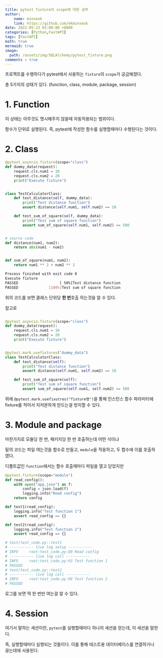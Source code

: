 ```yaml
---
title: pytest fixture의 scope에 대한 공부
author: 
    name: minseok
    link: https://github.com/kkminseok
date: 2022-05-23 03:00:00 +0800
categories: [Python,FastAPI]
tags: [FastAPI]
math: true
mermaid: true
image: 
  path: /assets/img/SQLAlchemy/pytest_fixture.png
comments : true
---
```


프로젝트를 수행하다가 pytest에서 사용하는 `fixture`의 `scope`가 궁금해졌다.

총 5가지의 상태가 있다. (function, class, module, package, session)

# 1. Function

이 상태는 아무것도 명시해주지 않을때 자동적용되는 범위이다.

함수가 단위로 실행된다. 즉, pytest에 작성한 함수를 실행할때마다 수행된다는 것이다.

# 2. Class

```python
@pytest_asyncio.fixture(scope="class")
def dummy_data(request):
    request.cls.num1 = 10
    request.cls.num2 = 20
    print("Execute fixture")


class TestCalculatorClass:
    def test_distance(self, dummy_data):
        print("Test distance function")
        assert distance(self.num1, self.num2) == 10

    def test_sum_of_square(self, dummy_data):
        print("Test sum of square function")
        assert sum_of_square(self.num1, self.num2) == 500


# source code
def distance(num1, num2):
    return abs(num1 - num2)


def sum_of_square(num1, num2):
    return num1 ** 2 + num2 ** 2

```

```bash
Process finished with exit code 0
Execute fixture
PASSED                   [ 50%]Test distance function
PASSED              [100%]Test sum of square function
```

위의 코드를 보면 클래스 단위당 **한 번**호출 하는것을 알 수 있다.

참고로

```python

@pytest_asyncio.fixture(scope="class")
def dummy_data(request):
    request.cls.num1 = 10
    request.cls.num2 = 20
    print("Execute fixture")


@pytest.mark.usefixtures("dummy_data")
class TestCalculatorClass:
    def test_distance(self):
        print("Test distance function")
        assert distance(self.num1, self.num2) == 10

    def test_sum_of_square(self):
        print("Test sum of square function")
        assert sum_of_square(self.num1, self.num2) == 500

```

위에 `@pytest.mark.usefixutres("fixture명")`을 통해 인스턴스 함수 파라미터에 fixture를 적어서 지저분하게 만드는걸 방지할 수 있다.

# 3. Module and package

마찬가지로 모듈당 한 번, 패키지당 한 번 호출하는데 어떤 식이냐

밑의 코드는 파일 여는것을 함수로 만들고, `module`을 적용하고, 두 함수에 이를 호출하였다.

디폴트값인 `function`에서는 함수 호출때마다 파일을 열고 닫았지만

```python
@pytest.fixture(scope="module")
def read_config():
    with open("app.json") as f:
        config = json.load(f)
        logging.info("Read config")
    return config

def test1(read_config):
    logging.info("Test function 1")
    assert read_config == {}

def test2(read_config):
    logging.info("Test function 2")
    assert read_config == {}
```

```bash
# test/test_code.py::test1 
# ----------- live log setup -----------
# INFO     root:test_code.py:88 Read config
# ----------- live log call -----------
# INFO     root:test_code.py:93 Test function 1
# PASSED                                                                                                                                         [ 75%]
# test/test_code.py::test2 
# ----------- live log call -----------
# INFO     root:test_code.py:98 Test function 2
# PASSED 
```

로그를 보면 딱 한 번만 여는걸 알 수 있다.

# 4. Session

여기서 말하는 세션이란, `pytest`를 실행할때마다 하나의 세션을 얻는데, 이 세션을 말한다.

즉, 실행할때마다 실행되는 것들이다. 이를 통해 테스트용 데이터베이스를 연결하거나 끊는데에 사용된다.

